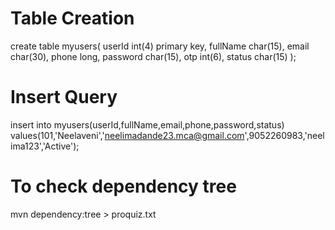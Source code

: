 # Table Creation
create table myusers(
userId int(4) primary key,
fullName char(15),
email char(30),
phone long,
password char(15),
otp int(6),
status char(15)
);
# Insert Query
insert into myusers(userId,fullName,email,phone,password,status) 
values(101,'Neelaveni','neelimadande23.mca@gmail.com',9052260983,'neelima123','Active');

# To check dependency tree
mvn dependency:tree > proquiz.txt


